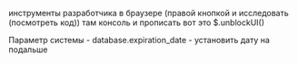 инструменты разработчика в браузере (правой кнопкой и исследовать (посмотреть код)) там консоль 
и прописать вот это $.unblockUI()

Параметр системы - database.expiration_date - установить дату на подальше

